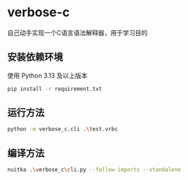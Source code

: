 # verbose-c

自己动手实现一个C语言语法解释器，用于学习目的

## 安装依赖环境
使用 Python 3.13 及以上版本

```bash
pip install -r requirement.txt
```

## 运行方法
```bash
python -m verbose_c.cli .\test.vrbc 
```

## 编译方法
```bash
nuitka .\verbose_c\cli.py --follow-imports --standalone
```
